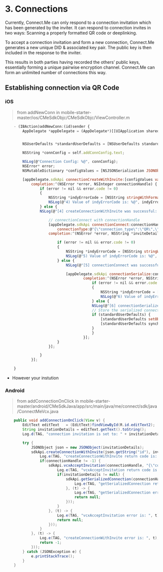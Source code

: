 # 3. Connections

 Currently, Connect.Me can only respond to a connection invitation which has been generated by the inviter. It can respond to connection invites in two ways: Scanning a properly formatted QR code or deeplinking. 

To accept a connection invitation and form a new connection, Connect.Me generates a new unique DID & associated key pair. The public key is then included in the response to the inviter. 

This results in both parties having recorded the others’ public keys, essentially forming a unique pairwise encryption channel. Connect.Me can form an unlimited number of connections this way.


## Establishing connection via QR Code

### iOS
> from addNewConn in mobile-starter-master/ios/CMeSdkObjc/CMeSdkObjc/ViewController.m
```javascript
    - (IBAction)addNewConn:(id)sender {
        AppDelegate *appDelegate = (AppDelegate*)[[UIApplication sharedApplication] delegate];


        NSUserDefaults *standardUserDefaults = [NSUserDefaults standardUserDefaults];

        NSString *connConfig = self.addConnConfig.text;

        NSLog(@"Connection Config: %@", connConfig);
        NSError* error;
        NSMutableDictionary *configValues = [NSJSONSerialization JSONObjectWithData:[connConfig dataUsingEncoding:NSUTF8StringEncoding] options:NSJSONReadingMutableContainers error:&error];

        [appDelegate.sdkApi connectionCreateWithInvite:[configValues valueForKey:@"id"] inviteDetails:connConfig
            completion:^(NSError *error, NSInteger connectionHandle) {
                if (error != nil && error.code != 0)
                {
                    NSString *indyErrorCode = [NSString stringWithFormat:@"Error occurred while creating connection: %@ :: %ld", error.domain, (long)error.code];
                    NSLog(@"4) Value of indyErrorCode is: %@", indyErrorCode);
                } else {
                NSLog(@"[4] createConnectionWithInvite was successful: %ld", connectionHandle);

                    // connectionConnect with connectionHandle
                    [appDelegate.sdkApi connectionConnect:connectionHandle
                        connectionType:@"{\"connection_type\":\"QR\",\"phone\":\"\"}"
                    completion:^(NSError *error, NSString *inviteDetails) {

                        if (error != nil && error.code != 0)
                        {
                            NSString *indyErrorCode = [NSString stringWithFormat:@"%ld", (long)error.code];
                            NSLog(@"5) Value of indyErrorCode is: %@", indyErrorCode);
                        } else {
                            NSLog(@"[5] connectionConnect was successful with inviteDetails: %@", inviteDetails);

                            [appDelegate.sdkApi connectionSerialize:connectionHandle
                                    completion:^(NSError *error, NSString *state) {
                                        if (error != nil && error.code != 0)
                                        {
                                            NSString *indyErrorCode = [NSString stringWithFormat:@"%ld", (long)error.code];
                                            NSLog(@"6) Value of indyErrorCode is: %@", indyErrorCode);
                                        } else {
                                        NSLog(@"[6] connectionSerialize was successful with state: %@", state);
                                        // Store the serialized connection
                                        if (standardUserDefaults) {
                                            [standardUserDefaults setObject:state forKey:@"serializedConnection"];
                                            [standardUserDefaults synchronize];
                                        }
                                        }
                                    }];
                        }
                    }];

                }
            }];

    }
```

- However your instution 


### Android

> from addConnectionOnClick in mobile-starter-master/android/CMeSdkJava/app/src/main/java/me/connect/sdk/java/ConnectMeVcx.java

```java
    public void addConnectionOnClick(View v) {
        EditText editText   = (EditText)findViewById(R.id.editText2);
        String invitationDetails = editText.getText().toString();
        Log.d(TAG, "connection invitation is set to: " + invitationDetails);

        try {
            JSONObject json = new JSONObject(invitationDetails);
            sdkApi.createConnectionWithInvite(json.getString("id"), invitationDetails, new CompletableFuturePromise<>(connectionHandle -> {
                Log.e(TAG, "createConnectionWithInvite return code is: " + connectionHandle);
                if(connectionHandle != -1) {
                    sdkApi.vcxAcceptInvitation(connectionHandle, "{\"connection_type\":\"QR\",\"phone\":\"\"}", new CompletableFuturePromise<>(inviteDetails -> {
                        Log.e(TAG, "vcxAcceptInvitation return code is: " + inviteDetails);
                        if(invitationDetails != null) {
                            sdkApi.getSerializedConnection(connectionHandle, new CompletableFuturePromise<>(state -> {
                                Log.e(TAG, "getSerializedConnection returned state is: " + state);
                            }, (t) -> {
                                Log.e(TAG, "getSerializedConnection error is: ", t);
                                return null;
                            }));
                        }
                    }, (t) -> {
                        Log.e(TAG, "vcxAcceptInvitation error is: ", t);
                        return null;
                    }));
                }
            }, (t) -> {
                Log.e(TAG, "createConnectionWithInvite error is: ", t);
                return -1;
            }));
        } catch (JSONException e) {
            e.printStackTrace();
        }
    }
```

